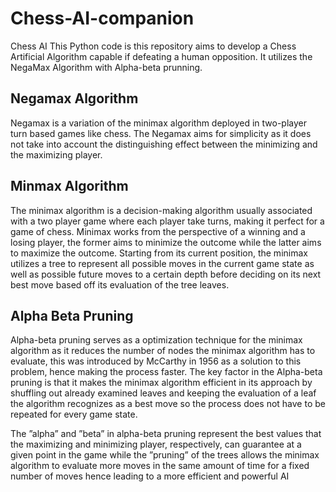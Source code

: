 # Chess-AI-companion
Chess AI
This Python code is this repository aims to develop a Chess Artificial Algorithm capable if defeating a human opposition. It utilizes the NegaMax Algorithm with Alpha-beta prunning.
## Negamax Algorithm
Negamax is a variation of the minimax algorithm  deployed in two-player turn based games like chess. The Negamax aims for simplicity as it does not take into account the distinguishing effect between the minimizing and the maximizing player.
## Minmax Algorithm
The minimax algorithm is a decision-making algorithm usually associated with a two player game where each player take turns, making it perfect for a game of chess. Minimax works from the perspective of a winning and a losing player, the former aims to minimize the outcome while the latter aims to maximize the outcome. Starting from its current position, the minimax utilizes a tree to represent all possible moves in the
current game state as well as possible future moves to a certain depth before deciding on its next best move based off its evaluation of the tree leaves.
## Alpha Beta Pruning
Alpha-beta pruning serves as a optimization technique for the minimax algorithm as it reduces the number of nodes the minimax algorithm has to evaluate, this was introduced by McCarthy in 1956 as a solution to this problem, hence making the process faster. The key factor in the Alpha-beta pruning is that it makes the minimax algorithm efficient in its approach by shuffling out already examined leaves and keeping the evaluation of a leaf the algorithm recognizes as a best move so the process does not have to be repeated for every game state.

The ”alpha” and ”beta” in alpha-beta pruning represent the best values that the maximizing and minimizing player, respectively, can guarantee at a given point in the game while the ”pruning” of the trees allows the minimax algorithm to evaluate more moves in the same amount of time for a fixed number of moves hence leading to a more efficient and powerful AI
